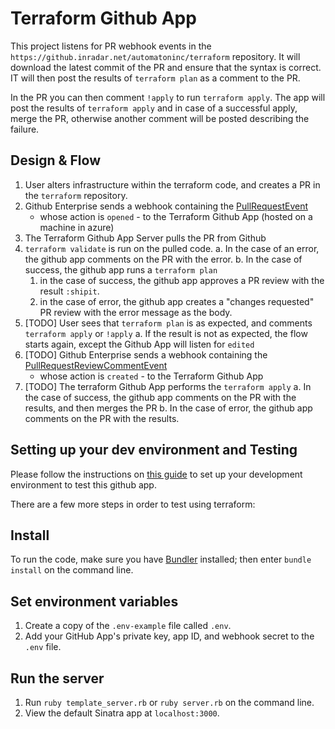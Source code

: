 # Terraform Github App

This project listens for PR webhook events in the `https://github.inradar.net/automatoninc/terraform` repository. 
It will download the latest commit of the PR and ensure that the syntax is correct. IT will then post the results 
of `terraform plan` as a comment to the PR.

In the PR you can then comment `!apply` to run `terraform apply`. The app will post the results of `terraform apply`
and in case of a successful apply, merge the PR, otherwise another comment will be posted describing the failure.

## Design & Flow

1. User alters infrastructure within the terraform code, and creates a PR in the `terraform` repository.
2. Github Enterprise sends a webhook containing the [PullRequestEvent](https://developer.github.com/v3/activity/events/types/#pullrequestevent)
   - whose action is `opened` - to the Terraform Github App (hosted on a machine in azure) 
3. The Terraform Github App Server pulls the PR from Github
4. `terraform validate` is run on the pulled code. 
  a. In the case of an error, the github app comments on the PR with the error.
  b. In the case of success, the github app runs a `terraform plan`
    1. in the case of success, the github app approves a PR review with the result `:shipit`.
    2. in the case of error, the github app creates a "changes requested" PR review with the error message as the body.
5. [TODO] User sees that `terraform plan` is as expected, and comments `terraform apply` or `!apply` 
   a. If the result is not as expected, the flow starts again, except the Github App will listen for `edited`
6. [TODO] Github Enterprise sends a webhook containing the [PullRequestReviewCommentEvent](https://developer.github.com/v3/activity/events/types/#pullrequestreviewcommentevent)
   - whose action is `created` - to the Terraform Github App
7. [TODO] The terraform Github App performs the `terraform apply`
  a. In the case of success, the github app comments on the PR with the results, and then merges the PR
  b. In the case of error, the github app comments on the PR with the results.



## Setting up your dev environment and Testing

Please follow the instructions on [this guide](https://developer.github.com/enterprise/2.15/apps/quickstart-guides/setting-up-your-development-environment/)
to set up your development environment to test this github app.

There are a few more steps in order to test using terraform:

<TODO>


## Install

To run the code, make sure you have [Bundler](http://gembundler.com/) installed; then enter `bundle install` on the command line.

## Set environment variables

1. Create a copy of the `.env-example` file called `.env`.
2. Add your GitHub App's private key, app ID, and webhook secret to the `.env` file.

## Run the server

1. Run `ruby template_server.rb` or `ruby server.rb` on the command line.
1. View the default Sinatra app at `localhost:3000`.
